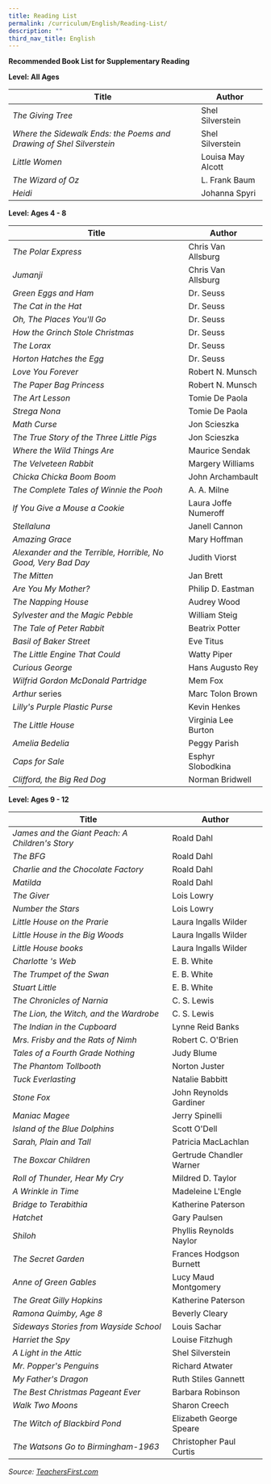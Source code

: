 ```yaml
---
title: Reading List
permalink: /curriculum/English/Reading-List/
description: ""
third_nav_title: English
---
```

**Recommended Book List for Supplementary Reading**

**Level: All Ages**

| Title | Author | 
| -------- | -------- | 
| _The Giving Tree_     | Shel Silverstein    |
| _Where the Sidewalk Ends: the Poems and Drawing of Shel Silverstein_ |Shel Silverstein|
|_Little Women_| Louisa May Alcott
|_The Wizard of Oz_|L. Frank Baum
|_Heidi_|Johanna Spyri


**Level: Ages 4 - 8**

| Title | Author | 
| -------- | -------- | 
|_The Polar Express_|Chris Van Allsburg|
|_Jumanji_|Chris Van Allsburg|
|_Green Eggs and Ham_|Dr. Seuss
|_The Cat in the Hat_|Dr. Seuss
|_Oh, The Places You'll Go_|Dr. Seuss
|_How the Grinch Stole Christmas_|Dr. Seuss
|_The Lorax_|Dr. Seuss
|_Horton Hatches the Egg_|Dr. Seuss
|_Love You Forever_|Robert N. Munsch
|_The Paper Bag Princess_|Robert N. Munsch
|_The Art Lesson_|Tomie De Paola
|_Strega Nona_|Tomie De Paola
|_Math Curse_|Jon Scieszka
|_The True Story of the Three Little Pigs_|Jon Scieszka
|_Where the Wild Things Are_|Maurice Sendak
|_The Velveteen Rabbit_|Margery Williams
|_Chicka Chicka Boom Boom_|John Archambault
|_The Complete Tales of Winnie the Pooh_|A. A. Milne
|_If You Give a Mouse a Cookie_|Laura Joffe Numeroff
|_Stellaluna_|Janell Cannon
|_Amazing Grace_|Mary Hoffman
|_Alexander and the Terrible, Horrible, No Good, Very Bad Day_|Judith Viorst
|_The Mitten_|Jan Brett
|_Are You My Mother?_|Philip D. Eastman
|_The Napping House_|Audrey Wood
|_Sylvester and the Magic Pebble_|William Steig
|_The Tale of Peter Rabbit_|Beatrix Potter
|_Basil of_ _Baker Street_|Eve Titus|
|_The Little Engine That Could_|Watty Piper
|_Curious George_|Hans Augusto Rey
|_Wilfrid Gordon McDonald Partridge_|Mem Fox
|_Arthur_ series|Marc Tolon Brown
|_Lilly's Purple Plastic Purse_|Kevin Henkes
|_The Little House_|Virginia Lee Burton|
|_Amelia Bedelia_|Peggy Parish
|_Caps for_ _Sale_|Esphyr Slobodkina
|_Clifford, the Big Red Dog_|Norman Bridwell

**Level: Ages 9 - 12**

| Title | Author | 
| -------- | -------- | 
|_James and the Giant Peach: A Children's Story_|Roald Dahl
|_The BFG_|Roald Dahl
|_Charlie and the Chocolate Factory_|Roald Dahl
|_Matilda_|Roald Dahl
|_The Giver_|Lois Lowry
|_Number the Stars_|Lois Lowry
|_Little House on the Prarie_|Laura Ingalls Wilder
|_Little House in the Big Woods_|Laura Ingalls Wilder
|_Little House books_|Laura Ingalls Wilder
|_Charlotte 's Web_|E. B. White
|_The Trumpet of the Swan_|E. B. White
|_Stuart Little_|E. B. White
|_The Chronicles of Narnia_|C. S. Lewis
|_The Lion, the Witch, and the Wardrobe_|C. S. Lewis
|_The Indian in the Cupboard_|Lynne Reid Banks
|_Mrs. Frisby and the Rats of Nimh_|Robert C. O'Brien
|_Tales of a Fourth Grade Nothing_|Judy Blume
|_The Phantom Tollbooth_|Norton Juster
|_Tuck Everlasting_|Natalie Babbitt
|_Stone Fox_|John Reynolds Gardiner
|_Maniac Magee_|Jerry Spinelli
|_Island of the Blue Dolphins_|Scott O'Dell
|_Sarah, Plain and Tall_|Patricia MacLachlan
|_The Boxcar Children_|Gertrude Chandler Warner
|_Roll of Thunder, Hear My Cry_|Mildred D. Taylor
|_A Wrinkle in Time_|Madeleine L'Engle
|_Bridge to Terabithia_|Katherine Paterson
|_Hatchet_|Gary Paulsen
|_Shiloh_|Phyllis Reynolds Naylor
|_The_ _Secret Garden_|Frances Hodgson Burnett|
|_Anne of Green Gables_|Lucy Maud Montgomery
|_The Great Gilly_ _Hopkins_|Katherine Paterson
|_Ramona Quimby, Age 8_|Beverly Cleary
|_Sideways Stories from_ _Wayside School_|Louis Sachar
|_Harriet the Spy_|Louise Fitzhugh
|_A Light in the Attic_|Shel Silverstein
|_Mr. Popper's Penguins_|Richard Atwater
|_My Father's Dragon_|Ruth Stiles Gannett
|_The Best Christmas Pageant Ever_|Barbara Robinson
|_Walk Two Moons_|Sharon Creech
|_The Witch of Blackbird Pond_|Elizabeth George Speare
|_The Watsons Go to Birmingham-1963_|Christopher Paul Curtis

_Source: [TeachersFirst.com](https://www.teachersfirst.com/)_